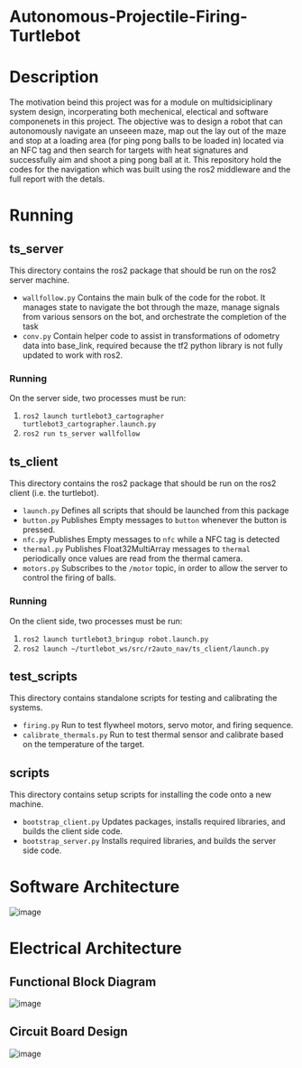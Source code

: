 # Autonomous-Projectile-Firing-Turtlebot

# Description

The motivation beind this project was for a module on multidsiciplinary system design, incorperating both mechenical, electical and software componenets in this project. The  objective was to design a robot that can autonomously navigate an unseeen maze, map out the lay out of the maze and stop at a loading area (for ping pong balls to be loaded in) located via an NFC tag and then search for targets with heat signatures and successfully aim and shoot a ping pong ball at it. This repository hold the codes for the navigation which was built using the ros2 middleware and the full report with the detals.

# Running 

## ts_server

This directory contains the ros2 package that should be run on the ros2 server machine.

- `wallfollow.py` Contains the main bulk of the code for the robot. It manages state to navigate the bot through the maze, manage signals from various sensors on the bot, and orchestrate the completion of the task
- `conv.py` Contain helper code to assist in transformations of odometry data into base_link, required because the tf2 python library is not fully updated to work with ros2.

### Running

On the server side, two processes must be run:
1. `ros2 launch turtlebot3_cartographer turtlebot3_cartographer.launch.py`
2. `ros2 run ts_server wallfollow`

## ts_client

This directory contains the ros2 package that should be run on the ros2 client (i.e. the turtlebot).
- `launch.py` Defines all scripts that should be launched from this package
- `button.py` Publishes Empty messages to `button` whenever the button is pressed.
- `nfc.py` Publishes Empty messages to `nfc` while a NFC tag is detected
- `thermal.py` Publishes Float32MultiArray messages to `thermal` periodically once values are read from the thermal camera.
- `motors.py` Subscribes to the `/motor` topic, in order to allow the server to control the firing of balls.


### Running

On the client side, two processes must be run:
1. `ros2 launch turtlebot3_bringup robot.launch.py`
2. `ros2 launch ~/turtlebot_ws/src/r2auto_nav/ts_client/launch.py`

## test_scripts

This directory contains standalone scripts for testing and calibrating the systems.
- `firing.py` Run to test flywheel motors, servo motor, and firing sequence.
- `calibrate_thermals.py` Run to test thermal sensor and calibrate based on the temperature of the target.

## scripts

This directory contains setup scripts for installing the code onto a new machine.
- `bootstrap_client.py` Updates packages, installs required libraries, and builds the client side code.
- `bootstrap_server.py` Installs required libraries, and builds the server side code.

# Software Architecture
![image](https://user-images.githubusercontent.com/81459293/195748615-acb7810d-e5c1-43d0-840b-5a3a16f30dcf.png)

# Electrical Architecture
## Functional Block Diagram
![image](https://user-images.githubusercontent.com/81459293/195748548-aeaa9cde-d030-4c90-a60d-78dff3026a22.png)
## Circuit Board Design
![image](https://user-images.githubusercontent.com/81459293/195748891-da587c1d-bec8-4826-967d-08fd3e9163db.png)


